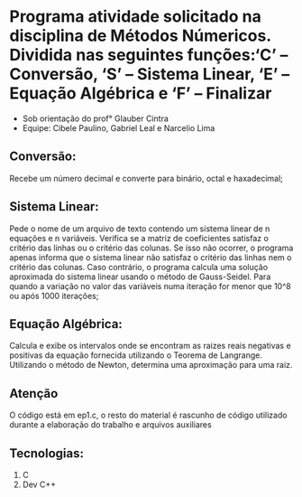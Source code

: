# Programa atividade solicitado na disciplina de Métodos Númericos. Dividida nas seguintes funções:‘C’ – Conversão, ‘S’ – Sistema Linear, ‘E’ – Equação Algébrica e ‘F’ – Finalizar
* Sob orientação do prof° Glauber Cintra
* Equipe: Cibele Paulino, Gabriel Leal e Narcelio Lima

## Conversão:
  Recebe um número decimal e converte para binário, octal e haxadecimal;

## Sistema Linear:
  Pede o nome de um arquivo de texto contendo um sistema linear de n equações e n variáveis. Verifica se a matriz de coeficientes satisfaz o critério das linhas ou o critério das colunas. Se isso não ocorrer, o programa apenas informa que o sistema linear não satisfaz o critério das linhas nem o critério das colunas. Caso contrário, o programa calcula uma solução aproximada do sistema linear usando o método de Gauss-Seidel. Para quando a variação no valor das variáveis numa iteração for menor que  10^8 ou após 1000 iterações;

## Equação Algébrica:
  Calcula e exibe os intervalos onde se encontram as raizes reais negativas e positivas da equação fornecida utilizando o Teorema de Langrange. Utilizando o método de Newton, determina uma aproximação para uma raiz.

## Atenção
O código está em ep1.c, o resto do material é rascunho de código utilizado durante a elaboração do trabalho e arquivos auxiliares

## Tecnologias:
  1. C
  2. Dev C++

